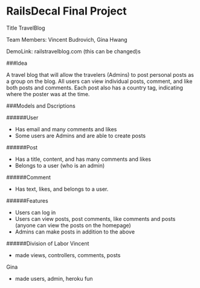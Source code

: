 # RailsDecal Final Project

Title TravelBlog

Team Members: Vincent Budrovich, Gina Hwang

DemoLink: railstravelblog.com (this can be changed)s

###Idea 

A travel blog that will allow the travelers (Admins) to post personal posts as a group on the blog. All users can view individual posts, comment, and like both posts and comments. Each post also has a country tag, indicating where the poster was at the time.

###Models and Dscriptions

######User
- Has email and many comments and likes
- Some users are Admins and are able to create posts

######Post
- Has a title, content, and has many comments and likes
- Belongs to a user (who is an admin)

######Comment
- Has text, likes, and belongs to a user.

######Features
- Users can log in
- Users can view posts, post comments, like comments and posts (anyone can view the posts on the homepage)
- Admins can make posts in addition to the above

######Division of Labor
Vincent
  - made views, controllers, comments, posts

Gina
  - made users, admin, heroku fun



